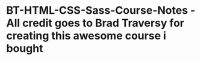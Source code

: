 # BT-HTML-CSS-Sass-Course-Notes - All credit goes to Brad Traversy for creating this awesome course i bought
